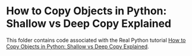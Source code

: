 # How to Copy Objects in Python: Shallow vs Deep Copy Explained

This folder contains code associated with the Real Python tutorial [How to Copy Objects in Python: Shallow vs Deep Copy Explained](https://realpython.com/python-copy/).
